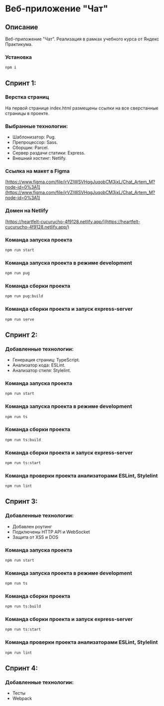 # Веб-приложение "Чат"
## Описание
Веб-приложение "Чат". Реализация в рамках учебного курса от Яндекс Практикума.


### Установка
```bash
npm i
```
## Спринт 1:
### Верстка страниц
На первой странице index.html размещены ссылки на все сверстанные страницы в проекте.
### Выбранные технологии:
* Шаблонизатор: Pug.
* Препроцессор: Sass.
* Сборщик: Parcel.
* Сервер раздачи статики: Express.
* Внешний хостинг: Netlify.
### Cсылка на макет в Figma
[https://www.figma.com/file/jrVZIWSVHqgJuqobCM3jxL/Chat_Artem_M?node-id=0%3A1](https://www.figma.com/file/jrVZIWSVHqgJuqobCM3jxL/Chat_Artem_M?node-id=0%3A1)

### Домен на Netlify
[https://heartfelt-cucurucho-4f9128.netlify.app/](https://heartfelt-cucurucho-4f9128.netlify.app/)

### Команда запуска проекта
```bash
npm run start
```

### Команда запуска проекта в режиме development
```bash
npm run pug
```

### Команда сборки проекта
```bash
npm run pug:build
```

### Команда сборки проекта и запуск express-server
```bash
npm run serve
```


## Спринт 2:


### Добавленные технологии:
* Генерация страниц: TypeScript.
* Анализатор кода: ESLint.
* Анализатор стиля: Stylelint.

### Команда запуска проекта
```bash
npm run start
```

### Команда запуска проекта в режиме development
```bash
npm run ts
```

### Команда сборки проекта
```bash
npm run ts:build
```

### Команда сборки проекта и запуск express-server
```bash
npm run ts:start
```

### Команда проверки проекта анализаторами ESLint, Stylelint
```bash
npm run lint
```


## Спринт 3:

### Добавленные технологии:
* Добавлен роутинг
* Подключены HTTP API и WebSocket
* Защита от XSS и DOS

### Команда запуска проекта
```bash
npm run start
```

### Команда запуска проекта в режиме development
```bash
npm run ts
```

### Команда сборки проекта
```bash
npm run ts:build
```

### Команда сборки проекта и запуск express-server
```bash
npm run ts:start
```

### Команда проверки проекта анализаторами ESLint, Stylelint
```bash
npm run lint
```


## Спринт 4:

### Добавленные технологии:
* Тесты
* Webpack